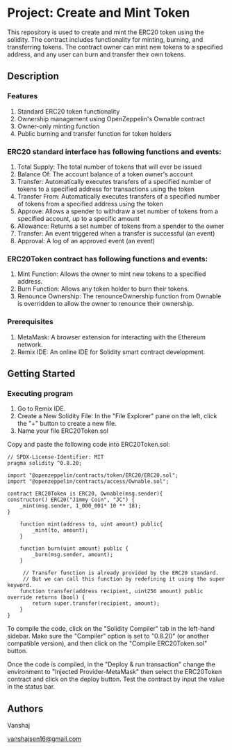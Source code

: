 # Project: Create and Mint Token
This repository is used to create and mint the ERC20 token using the solidity. The contract includes functionality for minting, burning, and transferring tokens. The contract owner can mint new tokens to a specified address, and any user can burn and transfer their own tokens.

## Description
### Features
1. Standard ERC20 token functionality
2. Ownership management using OpenZeppelin's Ownable contract
3. Owner-only minting function
4. Public burning and transfer function for token holders
### ERC20 standard interface has following functions and events:
1. Total Supply: The total number of tokens that will ever be issued
2. Balance Of: The account balance of a token owner's account
3. Transfer: Automatically executes transfers of a specified number of tokens to a specified address for transactions using the token
4. Transfer From: Automatically executes transfers of a specified number of tokens from a specified address using the token
5. Approve: Allows a spender to withdraw a set number of tokens from a specified account, up to a specific amount
6. Allowance: Returns a set number of tokens from a spender to the owner
7. Transfer: An event triggered when a transfer is successful (an event)
8. Approval: A log of an approved event (an event)
### ERC20Token contract has following functions and events:
1. Mint Function: Allows the owner to mint new tokens to a specified address.
2. Burn Function: Allows any token holder to burn their tokens.
3. Renounce Ownership: The renounceOwnership function from Ownable is overridden to allow the owner to renounce their ownership.
### Prerequisites
1. MetaMask: A browser extension for interacting with the Ethereum network.
2. Remix IDE: An online IDE for Solidity smart contract development.

## Getting Started
### Executing program
1. Go to Remix IDE.
2. Create a New Solidity File: In the "File Explorer" pane on the left, click the "+" button to create a new file.
3. Name your file ERC20Token.sol
   
Copy and paste the following code into ERC20Token.sol:
```
// SPDX-License-Identifier: MIT
pragma solidity ^0.8.20;

import "@openzeppelin/contracts/token/ERC20/ERC20.sol";
import "@openzeppelin/contracts/access/Ownable.sol";

contract ERC20Token is ERC20, Ownable(msg.sender){
constructor() ERC20("Jimmy Coin", "JC") {
    _mint(msg.sender, 1_000_001* 10 ** 18);
}
    
    function mint(address to, uint amount) public{
        _mint(to, amount);
    }

    function burn(uint amount) public {
        _burn(msg.sender, amount);
    }
    
     // Transfer function is already provided by the ERC20 standard. 
     // But we can call this function by redefining it using the super keyword.
    function transfer(address recipient, uint256 amount) public override returns (bool) {
        return super.transfer(recipient, amount);
    }
}

```

To compile the code, click on the "Solidity Compiler" tab in the left-hand sidebar. Make sure the "Compiler" option is set to "0.8.20" (or another compatible version), and then click on the "Compile ERC20Token.sol" button.

Once the code is compiled, in the "Deploy & run transaction" change the environment to "Injected Provider-MetaMask" then select the ERC20Token contract and click on the deploy button.
Test the contract by input the value in the status bar.

## Authors

Vanshaj

vanshajsen16@gmail.com
